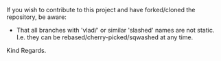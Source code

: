 If you wish to contribute to this project and have forked/cloned the repository, be aware:
- That all branches with 'vlad/' or similar 'slashed' names are not static. I.e. they can be rebased/cherry-picked/sqwashed at any time.

Kind Regards.
